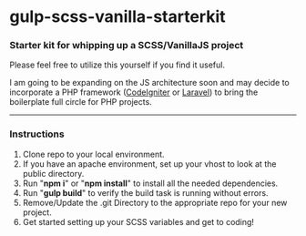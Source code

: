 # gulp-scss-vanilla-starterkit
### Starter kit for whipping up a SCSS/VanillaJS project

Please feel free to utilize this yourself if you find it useful.

I am going to be expanding on the JS architecture soon and may decide to incorporate a PHP framework ([CodeIgniter](https://www.codeigniter.com/) or [Laravel](https://laravel.com/)) to bring the boilerplate full circle for PHP projects.

***

### Instructions
1. Clone repo to your local environment.
2. If you have an apache environment, set up your vhost to look at the public directory.
3. Run "**npm i**" or "**npm install**" to install all the needed dependencies.
4. Run "**gulp build**" to verify the build task is running without errors.
5. Remove/Update the .git Directory to the appropriate repo for your new project.
6. Get started setting up your SCSS variables and get to coding!